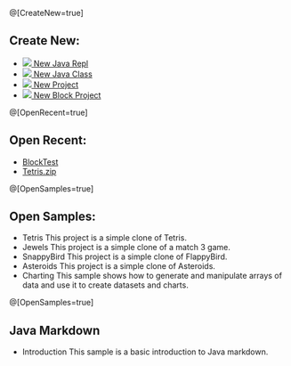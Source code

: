 
@[CreateNew=true]

## Create New:

* [![](https://reportmill.com/SnapCode/images/JeplFile_64.png) New Java Repl ]( NewJavaReplButton )
* [![](https://reportmill.com/SnapCode/images/JavaFile_64.png) New Java Class ]( NewJavaClassButton )
* [![](https://reportmill.com/SnapCode/images/Project_64.png) New Project ]( NewProjectButton )
* [![](https://reportmill.com/SnapCode/images/BlockProject_64.png) New Block Project ]( NewBlockProjectButton )

@[OpenRecent=true]

## Open Recent:

* [BlockTest](~/SnapCode/BlockTest)
* [Tetris.zip](https://reportmill.com/SnapCode/Samples/Tetris/Tetris.zip)

@[OpenSamples=true]

## Open Samples:

* Tetris
  [](https://reportmill.com/SnapCode/Samples/Tetris/Tetris.zip)
  This project is a simple clone of Tetris.
* Jewels
  [](https://reportmill.com/SnapCode/Samples/Jewels/Jewels.zip)
  This project is a simple clone of a match 3 game.
* SnappyBird
  [](https://reportmill.com/SnapCode/Samples/SnappyBird/SnappyBird.zip)
  This project is a simple clone of FlappyBird.
* Asteroids
  [](https://reportmill.com/SnapCode/Samples/Asteroids/Asteroids.zip)
  This project is a simple clone of Asteroids.
* Charting
  [](https://reportmill.com/SnapCode/Samples/Charting/Charting.jepl)
  This sample shows how to generate and manipulate arrays of data and use it to create datasets and charts.

@[OpenSamples=true]

## Java Markdown

* Introduction
  [](https://reportmill.com/SnapCode/Samples/JavaMarkdown/JavaMarkdown.zip)
  This sample is a basic introduction to Java markdown.
